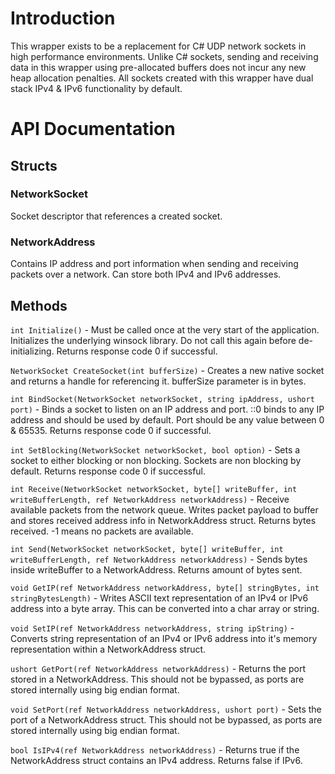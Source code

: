 # Introduction

This wrapper exists to be a replacement for C# UDP network sockets in high performance environments. Unlike C# sockets, sending and receiving data in this wrapper using pre-allocated buffers does not incur any new heap allocation penalties. All sockets created with this wrapper have dual stack IPv4 & IPv6 functionality by default.

# API Documentation

## Structs
### NetworkSocket 
Socket descriptor that references a created socket.

### NetworkAddress
Contains IP address and port information when sending and receiving packets over a network. Can store both IPv4 and IPv6 addresses.

## Methods
`int Initialize()` - 
Must be called once at the very start of the application. Initializes the underlying winsock library. Do not call this again before de-initializing.
Returns response code 0 if successful.

`NetworkSocket CreateSocket(int bufferSize)` - 
Creates a new native socket and returns a handle for referencing it. bufferSize parameter is in bytes.

`int BindSocket(NetworkSocket networkSocket, string ipAddress, ushort port)` - 
Binds a socket to listen on an IP address and port. ::0 binds to any IP address and should be used by default. Port should be any value between 0 & 65535.
Returns response code 0 if successful.

`int SetBlocking(NetworkSocket networkSocket, bool option)` -
Sets a socket to either blocking or non blocking. Sockets are non blocking by default. Returns response code 0 if successful.

`int Receive(NetworkSocket networkSocket, byte[] writeBuffer, int writeBufferLength, ref NetworkAddress networkAddress)` - 
Receive available packets from the network queue. Writes packet payload to buffer and stores received address info in NetworkAddress struct. 
Returns bytes received. -1 means no packets are available.

`int Send(NetworkSocket networkSocket, byte[] writeBuffer, int writeBufferLength, ref NetworkAddress networkAddress)` -
Sends bytes inside writeBuffer to a NetworkAddress. Returns amount of bytes sent.

`void GetIP(ref NetworkAddress networkAddress, byte[] stringBytes, int stringBytesLength)` - Writes ASCII text representation of an IPv4 or IPv6 address into a byte array. This can be converted into a char array or string.

`void SetIP(ref NetworkAddress networkAddress, string ipString)` - Converts string representation of an IPv4 or IPv6 address into it's memory representation within a NetworkAddress struct.

`ushort GetPort(ref NetworkAddress networkAddress)` - Returns the port stored in a NetworkAddress. This should not be bypassed, as ports are stored internally using big endian format.

`void SetPort(ref NetworkAddress networkAddress, ushort port)` - Sets the port of a NetworkAddress struct. This should not be bypassed, as ports are stored internally using big endian format.

`bool IsIPv4(ref NetworkAddress networkAddress)` - Returns true if the NetworkAddress struct contains an IPv4 address. Returns false if IPv6.







